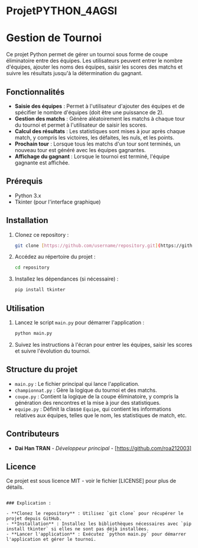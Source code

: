 # ProjetPYTHON_4AGSI
# Gestion de Tournoi

Ce projet Python permet de gérer un tournoi sous forme de coupe éliminatoire entre des équipes. Les utilisateurs peuvent entrer le nombre d'équipes, ajouter les noms des équipes, saisir les scores des matchs et suivre les résultats jusqu'à la détermination du gagnant.

## Fonctionnalités

- **Saisie des équipes** : Permet à l'utilisateur d'ajouter des équipes et de spécifier le nombre d'équipes (doit être une puissance de 2).
- **Gestion des matchs** : Génère aléatoirement les matchs à chaque tour du tournoi et permet à l'utilisateur de saisir les scores.
- **Calcul des résultats** : Les statistiques sont mises à jour après chaque match, y compris les victoires, les défaites, les nuls, et les points.
- **Prochain tour** : Lorsque tous les matchs d'un tour sont terminés, un nouveau tour est généré avec les équipes gagnantes.
- **Affichage du gagnant** : Lorsque le tournoi est terminé, l'équipe gagnante est affichée.

## Prérequis

- Python 3.x
- Tkinter (pour l'interface graphique)

## Installation

1. Clonez ce repository :
   ```bash
   git clone [https://github.com/username/repository.git](https://github.com/roa212003/ProjetPYTHON_4AGSI.git)
   ```

2. Accédez au répertoire du projet :
   ```bash
   cd repository
   ```

3. Installez les dépendances (si nécessaire) :
   ```bash
   pip install tkinter
   ```

## Utilisation

1. Lancez le script `main.py` pour démarrer l'application :
   ```bash
   python main.py
   ```

2. Suivez les instructions à l'écran pour entrer les équipes, saisir les scores et suivre l'évolution du tournoi.

## Structure du projet

- `main.py` : Le fichier principal qui lance l'application.
- `championnat.py` : Gère la logique du tournoi et des matchs.
- `coupe.py` : Contient la logique de la coupe éliminatoire, y compris la génération des rencontres et la mise à jour des statistiques.
- `equipe.py` : Définit la classe `Equipe`, qui contient les informations relatives aux équipes, telles que le nom, les statistiques de match, etc.

## Contributeurs

- **Dai Han TRAN** - *Développeur principal* - [https://github.com/roa212003]

## Licence

Ce projet est sous licence MIT - voir le fichier [LICENSE] pour plus de détails.
```

### Explication :

- **Clonez le repository** : Utilisez `git clone` pour récupérer le projet depuis GitHub.
- **Installation** : Installez les bibliothèques nécessaires avec `pip install tkinter` si elles ne sont pas déjà installées.
- **Lancer l'application** : Exécutez `python main.py` pour démarrer l'application et gérer le tournoi.
